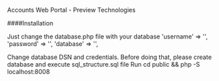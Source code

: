 Accounts Web Portal - Preview Technologies

####Installation

Just change the database.php file with your database
    'username' => '',
	'password' => '',
	'database' => '',
    
Change database DSN and credentials. Before doing that, please create database and execute sql_structure.sql file
Run cd public && php -S localhost:8008

